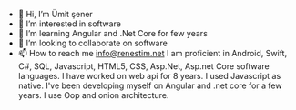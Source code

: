 - 👋 Hi, I’m Ümit şener
- 👀 I’m interested in software
- 🌱 I’m learning Angular and .Net Core for few years
- 💞️ I’m looking to collaborate on software
- 📫 How to reach me info@renestim.net
I am proficient in Android, Swift, C#, SQL, Javascript, HTML5, CSS, Asp.Net, Asp.net Core software languages.
I have worked on web api for 8 years. I used Javascript as native. 
I've been developing myself on Angular and .net core for a few years. I use Oop and onion architecture.
<!---
renestimu/renestimu is a ✨ special ✨ repository because its `README.md` (this file) appears on your GitHub profile.
You can click the Preview link to take a look at your changes.
--->
